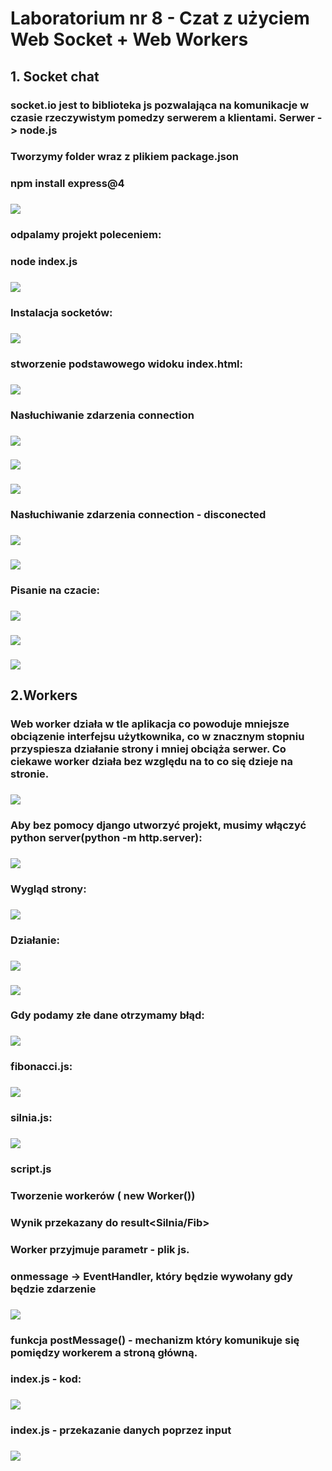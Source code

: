 # Laboratorium nr 8 - Czat z użyciem Web Socket + Web Workers

## 1. Socket chat
### socket.io jest to biblioteka js pozwalająca na komunikacje w czasie rzeczywistym pomedzy serwerem a klientami. Serwer -> node.js
### Tworzymy folder wraz z plikiem package.json
### npm install express@4
### ![](./img/1.PNG)
### odpalamy projekt poleceniem:
### node index.js
### ![](./img/2.PNG)
### Instalacja socketów:
### ![](./img/3.PNG)
### stworzenie podstawowego widoku index.html:
### ![](./img/4.PNG)
### Nasłuchiwanie zdarzenia connection
### ![](./img/6.PNG)
### ![](./img/5.PNG)
### ![](./img/7.PNG)
### Nasłuchiwanie zdarzenia connection - disconected
### ![](./img/8.PNG)
### ![](./img/9.PNG)
### Pisanie na czacie:
### ![](./img/10.PNG)
### ![](./img/11.PNG)
### ![](./img/12.PNG)

## 2.Workers
### Web worker działa w tle aplikacja co powoduje mniejsze obciązenie interfejsu użytkownika, co w znacznym stopniu przyspiesza działanie strony i mniej obciąża serwer. Co ciekawe worker działa bez względu na to co się dzieje na stronie.
### ![](./img/13.PNG)
### Aby bez pomocy django utworzyć projekt, musimy włączyć python server(python -m http.server):
### ![](./img/14.PNG)
### Wygląd strony:
### ![](./img/15.PNG)
### Działanie:
### ![](./img/16.PNG)
### ![](./img/18.PNG)
### Gdy podamy złe dane otrzymamy błąd:
### ![](./img/17.PNG)
### fibonacci.js:
### ![](./img/20.PNG)
### silnia.js:
### ![](./img/19.PNG)
### script.js
### Tworzenie workerów ( new Worker())
### Wynik przekazany do result<Silnia/Fib>
### Worker przyjmuje parametr - plik js.
### onmessage -> EventHandler, który będzie wywołany gdy będzie zdarzenie
### ![](./img/21.PNG)
### funkcja postMessage() - mechanizm który komunikuje się pomiędzy workerem a stroną główną.
### index.js - kod:
### ![](./img/23.PNG)
### index.js - przekazanie danych poprzez input
### ![](./img/22.PNG)
